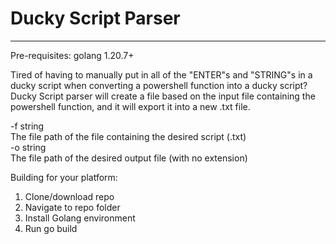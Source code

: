 # Ducky Script Parser

<hr> 

Pre-requisites: golang 1.20.7+

Tired of having to manually put in all of the "ENTER"s and "STRING"s in a ducky script when converting a powershell function into a ducky script? Ducky Script parser will create a file based on the input file containing the powershell function, and it will export it into a new .txt file.

  -f string
<br>
        The file path of the file containing the desired script (.txt)
<br>
  -o string
<br>
        The file path of the desired output file (with no extension) 

Building for your platform:
1. Clone/download repo
2. Navigate to repo folder
3. Install Golang environment
4. Run go build
